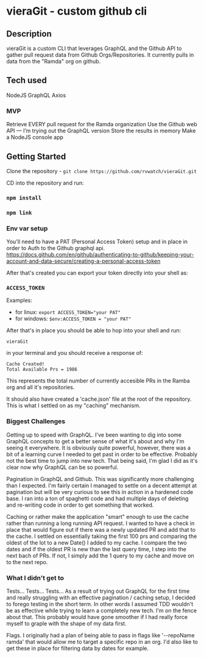 # vieraGit - custom github cli

## Description

vieraGit is a custom CLI that leverages GraphQL and the Github API to gather pull request data from Github Orgs/Repositories. It currently pulls in data from the "Ramda" org on github.

## Tech used

NodeJS
GraphQL
Axios

### MVP

Retrieve EVERY pull request for the Ramda organization
Use the Github web API — I’m trying out the GraphQL version
Store the results in memory
Make a NodeJS console app

## Getting Started

Clone the repository - `git clone https://github.com/rvwatch/vieraGit.git`

CD into the repository and run:

### `npm install`

### `npm link`

### Env var setup

You'll need to have a PAT (Personal Access Token) setup and in place in order to Auth to the Github graphql api.
<https://docs.github.com/en/github/authenticating-to-github/keeping-your-account-and-data-secure/creating-a-personal-access-token>

After that's created you can export your token directly into your shell as:

### `ACCESS_TOKEN`

Examples:

- for linux: `export ACCESS_TOKEN="your PAT"`
- for windows: `$env:ACCESS_TOKEN = "your PAT"`

After that's in place you should be able to hop into your shell and run:

```
vieraGit
```

in your terminal and you should receive a response of:

```
Cache Created!
Total Available Prs = 1986
```

This represents the total number of currently accesible PRs in the Ramba org and all it's repositories.

It should also have created a 'cache.json' file at the root of the repository. This is what I settled on as my "caching" mechanism.

### Biggest Challenges

Getting up to speed with GraphQL. I've been wanting to dig into some GraphQL concepts to get a better sense of what it's about and why I'm seeing it everywhere. It is obviously quite powerful, however, there was a bit of a learning curve I needed to get past in order to be effective. Probably not the best time to jump into new tech. That being said, I'm glad I did as it's clear now why GraphQL can be so powerful.

Pagination in GraphQL and Github. This was significantly more challenging than I expected. I'm fairly certain I managed to settle on a decent attempt at pagination but will be very curious to see this in action in a hardened code base. I ran into a ton of spaghetti code and had multiple days of deleting and re-writing code in order to get something that worked.

Caching or rather make the application "smart" enough to use the cache rather than running a long running API request. I wanted to have a check in place that would figure out if there was a newly updated PR and add that to the cache. I settled on essentially taking the first 100 prs and comparing the oldest of the lot to a new Date() I added to my cache. I compare the two dates and if the oldest PR is new than the last query time, I step into the next bach of PRs. If not, I simply add the 1 query to my cache and move on to the next repo.

### What I didn't get to

Tests... Tests... Tests...
As a result of trying out GraphQL for the first time and really struggling with an effective pagination / caching setup, I decided to forego testing in the short term. In other words I assumed TDD wouldn't be as effective while trying to learn a completely new tech. I'm on the fence about that. This probably would have gone smoother if I had really force myself to graple with the shape of my data first.

Flags. I originally had a plan of being able to pass in flags like '--repoName ramda' that would allow me to target a specific repo in an org. I'd also like to get these in place for filtering data by dates for example.
